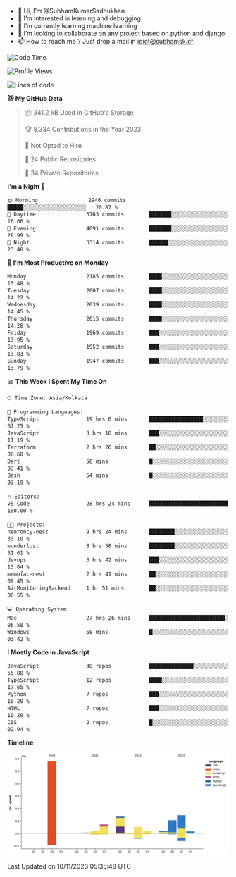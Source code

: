 - 👋 Hi, I’m @SubhamKumarSadhukhan
- 👀 I’m interested in learning and debugging
- 🌱 I’m currently learning machine learning
- 💞️ I’m looking to collaborate on any project based on python and django
- 📫 How to reach me ?
      Just drop a mail in idiot@subhamsk.cf

<!---
SubhamKumarSadhukhan/SubhamKumarSadhukhan is a ✨ special ✨ repository because its `README.md` (this file) appears on your GitHub profile.
You can click the Preview link to take a look at your changes.
--->


<!--START_SECTION:waka-->
![Code Time](http://img.shields.io/badge/Code%20Time-1%2C650%20hrs%2050%20mins-blue)

![Profile Views](http://img.shields.io/badge/Profile%20Views-1-blue)

![Lines of code](https://img.shields.io/badge/From%20Hello%20World%20I%27ve%20Written-2.3%20million%20lines%20of%20code-blue)

**🐱 My GitHub Data** 

> 📦 341.2 kB Used in GitHub's Storage 
 > 
> 🏆 8,334 Contributions in the Year 2023
 > 
> 🚫 Not Opted to Hire
 > 
> 📜 24 Public Repositories 
 > 
> 🔑 34 Private Repositories 
 > 
**I'm a Night 🦉** 

```text
🌞 Morning                2946 commits        █████░░░░░░░░░░░░░░░░░░░░   20.87 % 
🌆 Daytime                3763 commits        ███████░░░░░░░░░░░░░░░░░░   26.66 % 
🌃 Evening                4091 commits        ███████░░░░░░░░░░░░░░░░░░   28.99 % 
🌙 Night                  3314 commits        ██████░░░░░░░░░░░░░░░░░░░   23.48 % 
```
📅 **I'm Most Productive on Monday** 

```text
Monday                   2185 commits        ████░░░░░░░░░░░░░░░░░░░░░   15.48 % 
Tuesday                  2007 commits        ████░░░░░░░░░░░░░░░░░░░░░   14.22 % 
Wednesday                2039 commits        ████░░░░░░░░░░░░░░░░░░░░░   14.45 % 
Thursday                 2015 commits        ████░░░░░░░░░░░░░░░░░░░░░   14.28 % 
Friday                   1969 commits        ███░░░░░░░░░░░░░░░░░░░░░░   13.95 % 
Saturday                 1952 commits        ███░░░░░░░░░░░░░░░░░░░░░░   13.83 % 
Sunday                   1947 commits        ███░░░░░░░░░░░░░░░░░░░░░░   13.79 % 
```


📊 **This Week I Spent My Time On** 

```text
🕑︎ Time Zone: Asia/Kolkata

💬 Programming Languages: 
TypeScript               19 hrs 6 mins       █████████████████░░░░░░░░   67.25 % 
JavaScript               3 hrs 10 mins       ███░░░░░░░░░░░░░░░░░░░░░░   11.19 % 
Terraform                2 hrs 26 mins       ██░░░░░░░░░░░░░░░░░░░░░░░   08.60 % 
Dart                     58 mins             █░░░░░░░░░░░░░░░░░░░░░░░░   03.41 % 
Bash                     54 mins             █░░░░░░░░░░░░░░░░░░░░░░░░   03.19 % 

🔥 Editors: 
VS Code                  28 hrs 24 mins      █████████████████████████   100.00 % 

🐱‍💻 Projects: 
neuroncy-nest            9 hrs 24 mins       ████████░░░░░░░░░░░░░░░░░   33.10 % 
wonderlust               8 hrs 58 mins       ████████░░░░░░░░░░░░░░░░░   31.61 % 
devops                   3 hrs 42 mins       ███░░░░░░░░░░░░░░░░░░░░░░   13.04 % 
memofac-nest             2 hrs 41 mins       ██░░░░░░░░░░░░░░░░░░░░░░░   09.45 % 
AirMonitoringBackend     1 hr 51 mins        ██░░░░░░░░░░░░░░░░░░░░░░░   06.55 % 

💻 Operating System: 
Mac                      27 hrs 26 mins      ████████████████████████░   96.58 % 
Windows                  58 mins             █░░░░░░░░░░░░░░░░░░░░░░░░   03.42 % 
```

**I Mostly Code in JavaScript** 

```text
JavaScript               38 repos            ██████████████░░░░░░░░░░░   55.88 % 
TypeScript               12 repos            ████░░░░░░░░░░░░░░░░░░░░░   17.65 % 
Python                   7 repos             ███░░░░░░░░░░░░░░░░░░░░░░   10.29 % 
HTML                     7 repos             ███░░░░░░░░░░░░░░░░░░░░░░   10.29 % 
CSS                      2 repos             █░░░░░░░░░░░░░░░░░░░░░░░░   02.94 % 
```



**Timeline**

![Lines of Code chart](https://raw.githubusercontent.com/SubhamKumarSadhukhan/SubhamKumarSadhukhan/main/assets/bar_graph.png)


 Last Updated on 10/11/2023 05:35:48 UTC
<!--END_SECTION:waka-->
